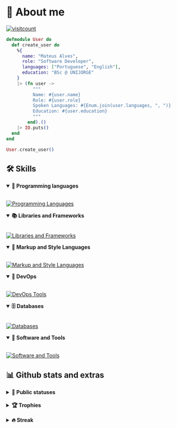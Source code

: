 # 📜 About me
[![visitcount](https://visitcount.itsvg.in/api?id=redyf&label=Profile%20Views&color=1&icon=6&pretty=true)](https://visitcount.itsvg.in)
```elixir
defmodule User do
  def create_user do
    %{
      name: "Mateus Alves",
      role: "Software Developer",
      languages: ["Portuguese", "English"],
      education: "BSc @ UNIJORGE"
    }
    |> (fn user ->
          """
          Name: #{user.name}
          Role: #{user.role}
          Spoken Languages: #{Enum.join(user.languages, ", ")}
          Education: #{user.education}
          """
        end).()
    |> IO.puts()
  end
end

User.create_user()

```
## 🛠️ Skills 

<details open>
  <summary><b>📌 Programming languages</b></summary>
  <br>

[![Programming Languages](https://skillicons.dev/icons?i=c,js,typescript,python,go)](https://skillicons.dev)
</details>

<details open>
  <summary><b>📚 Libraries and Frameworks</b></summary>
  <br>

[![Libraries and Frameworks](https://skillicons.dev/icons?i=react,nextjs,express,jest,tailwind)](https://skillicons.dev)
</details>

<details open>
  <summary><b>🎨 Markup and Style Languages</b></summary>
  <br>

[![Markup and Style Languages](https://skillicons.dev/icons?i=html,css,markdown)](https://skillicons.dev)
</details>

<details open>
  <summary><b>🧠 DevOps</b></summary>
  <br>

[![DevOps Tools](https://skillicons.dev/icons?i=docker,nix,aws,vercel)](https://skillicons.dev)
</details>

<details open>
  <summary><b>🗄️ Databases</b></summary>
  <br>
    
[![Databases](https://skillicons.dev/icons?i=mysql,postgres)](https://skillicons.dev)
</details>

<details open>
  <summary><b>🔧 Software and Tools</b></summary>
  <br>
    
[![Software and Tools](https://skillicons.dev/icons?i=git,github,neovim,linux,obsidian,figma,raspberrypi)](https://skillicons.dev)
</details>

## 📊 Github stats and extras

<details>
  <summary><b>🧬 Public statuses</b></summary>
  <br>
  
<img height="180em" src="https://denvercoder1-github-readme-stats.vercel.app/api/?username=redyf&show_icons=true&include_all_commits=true&count_private=true&theme=react&hide_border=true&bg_color=0d1117&title_color=A594FD&icon_color=A594FD"/>
<img height="180em" src="https://denvercoder1-github-readme-stats.vercel.app/api/top-langs/?username=redyf&langs_count=8&layout=compact&theme=react&hide_border=true&bg_color=0d1117&title_color=A594FD&icon_color=A594FD"/>

</details>
<br>

<details>
  <summary><b>🏆 Trophies</b></summary>
<br>

  <img src="https://github-profile-trophy.vercel.app/?username=redyf&theme=tokyonight&row=2&no-bg=true&column=3&margin-w=15&margin-h=15"/>
</details>

<br>

<details>
  <summary><b>🔥 Streak</b></summary>
  <br>

[![GitHub Streak](https://streak-stats.demolab.com?user=redyf&theme=transparent&date_format=%5BY%20%5DM%20j)](https://git.io/streak-stats)
</details>
